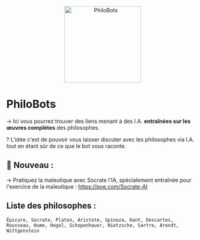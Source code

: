 <p align="center">
    <img width="200" height="200" src="https://i.imgur.com/FfRpb5W.png" alt="PhiloBots">
</p>

# PhiloBots
→ Ici vous pourrez trouver des liens menant à des I.A. **entraînées sur les œuvres complètes** des philosophes.

? L'idée c'est de pouvoir vous laisser discuter avec les philosophes via I.A. tout en étant sûr de ce que le bot vous raconte.

## 🥳 Nouveau :
→ Pratiquez la maïeutique avec Socrate l'IA, spécialement entraînée pour l'exercice de la maïeutique : https://poe.com/Socrate-AI

## Liste des philosophes :
` Épicure, Socrate, Platon, Aristote, Spinoza, Kant, Descartes, Rousseau, Hume, Hegel, Schopenhauer, Nietzsche, Sartre, Arendt, Wittgenstein `
